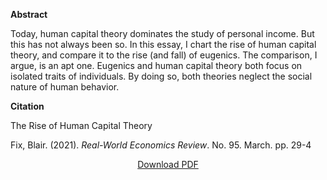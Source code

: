
<b>Abstract</b>

Today, human capital theory dominates the study of personal income. But this has not always been so. In this essay, I chart the rise of human capital theory, and compare it to the rise (and fall) of eugenics. The comparison, I argue, is an apt one. Eugenics and human capital theory both focus on isolated traits of individuals. By doing so, both theories neglect the social nature of human behavior. 

<b>Citation</b>

The Rise of Human Capital Theory

Fix, Blair. (2021). <i>Real-World Economics Review</i>. No. 95. March. pp. 29-4

<div style="text-align:center">
<a href="https://bnarchives.yorku.ca/685/2/20210300_fix_the_rise_of_human_capital_theory_rwer.pdf">Download PDF</a>
</div>


